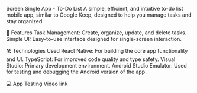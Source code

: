 Screen Single App - To-Do List
A simple, efficient, and intuitive to-do list mobile app, similar to Google Keep, designed to help you manage tasks and stay organized.

🚀 Features
Task Management: Create, organize, update, and delete tasks.
Simple UI: Easy-to-use interface designed for single-screen interaction.

🛠️ Technologies Used
React Native: For building the core app functionality and UI.
TypeScript: For improved code quality and type safety.
Visual Studio: Primary development environment.
Android Studio Emulator: Used for testing and debugging the Android version of the app.

💻 App Testing Video
link
